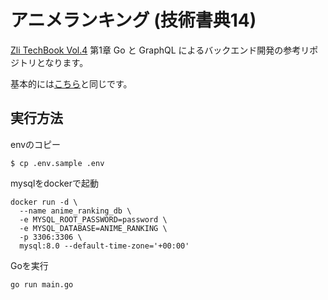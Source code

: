 # アニメランキング (技術書典14)

[Zli TechBook Vol.4](https://techbookfest.org/product/anxJ8MV0gX3F2nDTXeu601?productVariantID=hBG7it4HWiGhXZYUjsum3r) 第1章 Go と GraphQL によるバックエンド開発の参考リポジトリとなります。

基本的には[こちら](https://github.com/yuorei/anime-ranking)と同じです。

## 実行方法

envのコピー

```
$ cp .env.sample .env
```

mysqlをdockerで起動

```
docker run -d \
  --name anime_ranking_db \
  -e MYSQL_ROOT_PASSWORD=password \
  -e MYSQL_DATABASE=ANIME_RANKING \
  -p 3306:3306 \
  mysql:8.0 --default-time-zone='+00:00'
```

Goを実行

```
go run main.go
```
